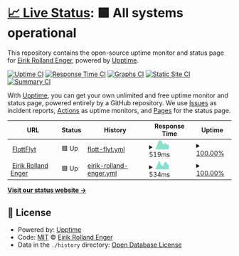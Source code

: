 # [📈 Live Status](https://engeir.github.io/upptime): <!--live status--> **🟩 All systems operational**

This repository contains the open-source uptime monitor and status page for [Eirik Rolland Enger](linkedin.com/in/eirik-rolland-enger/), powered by [Upptime](https://github.com/upptime/upptime).

[![Uptime CI](https://github.com/engeir/upptime/workflows/Uptime%20CI/badge.svg)](https://github.com/engeir/upptime/actions?query=workflow%3A%22Uptime+CI%22)
[![Response Time CI](https://github.com/engeir/upptime/workflows/Response%20Time%20CI/badge.svg)](https://github.com/engeir/upptime/actions?query=workflow%3A%22Response+Time+CI%22)
[![Graphs CI](https://github.com/engeir/upptime/workflows/Graphs%20CI/badge.svg)](https://github.com/engeir/upptime/actions?query=workflow%3A%22Graphs+CI%22)
[![Static Site CI](https://github.com/engeir/upptime/workflows/Static%20Site%20CI/badge.svg)](https://github.com/engeir/upptime/actions?query=workflow%3A%22Static+Site+CI%22)
[![Summary CI](https://github.com/engeir/upptime/workflows/Summary%20CI/badge.svg)](https://github.com/engeir/upptime/actions?query=workflow%3A%22Summary+CI%22)

With [Upptime](https://upptime.js.org), you can get your own unlimited and free uptime monitor and status page, powered entirely by a GitHub repository. We use [Issues](https://github.com/engeir/upptime/issues) as incident reports, [Actions](https://github.com/engeir/upptime/actions) as uptime monitors, and [Pages](https://engeir.github.io/upptime) for the status page.

<!--start: status pages-->
<!-- This summary is generated by Upptime (https://github.com/upptime/upptime) -->
<!-- Do not edit this manually, your changes will be overwritten -->
<!-- prettier-ignore -->
| URL | Status | History | Response Time | Uptime |
| --- | ------ | ------- | ------------- | ------ |
| <img alt="" src="https://favicons.githubusercontent.com/flottflyt.com" height="13"> [FlottFlyt](https://flottflyt.com) | 🟩 Up | [flott-flyt.yml](https://github.com/engeir/upptime/commits/HEAD/history/flott-flyt.yml) | <details><summary><img alt="Response time graph" src="./graphs/flott-flyt/response-time-week.png" height="20"> 519ms</summary><br><a href="https://engeir.github.io/upptime/history/flott-flyt"><img alt="Response time 508" src="https://img.shields.io/endpoint?url=https%3A%2F%2Fraw.githubusercontent.com%2Fengeir%2Fupptime%2FHEAD%2Fapi%2Fflott-flyt%2Fresponse-time.json"></a><br><a href="https://engeir.github.io/upptime/history/flott-flyt"><img alt="24-hour response time 712" src="https://img.shields.io/endpoint?url=https%3A%2F%2Fraw.githubusercontent.com%2Fengeir%2Fupptime%2FHEAD%2Fapi%2Fflott-flyt%2Fresponse-time-day.json"></a><br><a href="https://engeir.github.io/upptime/history/flott-flyt"><img alt="7-day response time 519" src="https://img.shields.io/endpoint?url=https%3A%2F%2Fraw.githubusercontent.com%2Fengeir%2Fupptime%2FHEAD%2Fapi%2Fflott-flyt%2Fresponse-time-week.json"></a><br><a href="https://engeir.github.io/upptime/history/flott-flyt"><img alt="30-day response time 508" src="https://img.shields.io/endpoint?url=https%3A%2F%2Fraw.githubusercontent.com%2Fengeir%2Fupptime%2FHEAD%2Fapi%2Fflott-flyt%2Fresponse-time-month.json"></a><br><a href="https://engeir.github.io/upptime/history/flott-flyt"><img alt="1-year response time 508" src="https://img.shields.io/endpoint?url=https%3A%2F%2Fraw.githubusercontent.com%2Fengeir%2Fupptime%2FHEAD%2Fapi%2Fflott-flyt%2Fresponse-time-year.json"></a></details> | <details><summary><a href="https://engeir.github.io/upptime/history/flott-flyt">100.00%</a></summary><a href="https://engeir.github.io/upptime/history/flott-flyt"><img alt="All-time uptime 100.00%" src="https://img.shields.io/endpoint?url=https%3A%2F%2Fraw.githubusercontent.com%2Fengeir%2Fupptime%2FHEAD%2Fapi%2Fflott-flyt%2Fuptime.json"></a><br><a href="https://engeir.github.io/upptime/history/flott-flyt"><img alt="24-hour uptime 100.00%" src="https://img.shields.io/endpoint?url=https%3A%2F%2Fraw.githubusercontent.com%2Fengeir%2Fupptime%2FHEAD%2Fapi%2Fflott-flyt%2Fuptime-day.json"></a><br><a href="https://engeir.github.io/upptime/history/flott-flyt"><img alt="7-day uptime 100.00%" src="https://img.shields.io/endpoint?url=https%3A%2F%2Fraw.githubusercontent.com%2Fengeir%2Fupptime%2FHEAD%2Fapi%2Fflott-flyt%2Fuptime-week.json"></a><br><a href="https://engeir.github.io/upptime/history/flott-flyt"><img alt="30-day uptime 100.00%" src="https://img.shields.io/endpoint?url=https%3A%2F%2Fraw.githubusercontent.com%2Fengeir%2Fupptime%2FHEAD%2Fapi%2Fflott-flyt%2Fuptime-month.json"></a><br><a href="https://engeir.github.io/upptime/history/flott-flyt"><img alt="1-year uptime 100.00%" src="https://img.shields.io/endpoint?url=https%3A%2F%2Fraw.githubusercontent.com%2Fengeir%2Fupptime%2FHEAD%2Fapi%2Fflott-flyt%2Fuptime-year.json"></a></details>
| <img alt="" src="https://favicons.githubusercontent.com/eirikenger.xyz" height="13"> [Eirik Rolland Enger](https://eirikenger.xyz) | 🟩 Up | [eirik-rolland-enger.yml](https://github.com/engeir/upptime/commits/HEAD/history/eirik-rolland-enger.yml) | <details><summary><img alt="Response time graph" src="./graphs/eirik-rolland-enger/response-time-week.png" height="20"> 534ms</summary><br><a href="https://engeir.github.io/upptime/history/eirik-rolland-enger"><img alt="Response time 533" src="https://img.shields.io/endpoint?url=https%3A%2F%2Fraw.githubusercontent.com%2Fengeir%2Fupptime%2FHEAD%2Fapi%2Feirik-rolland-enger%2Fresponse-time.json"></a><br><a href="https://engeir.github.io/upptime/history/eirik-rolland-enger"><img alt="24-hour response time 798" src="https://img.shields.io/endpoint?url=https%3A%2F%2Fraw.githubusercontent.com%2Fengeir%2Fupptime%2FHEAD%2Fapi%2Feirik-rolland-enger%2Fresponse-time-day.json"></a><br><a href="https://engeir.github.io/upptime/history/eirik-rolland-enger"><img alt="7-day response time 534" src="https://img.shields.io/endpoint?url=https%3A%2F%2Fraw.githubusercontent.com%2Fengeir%2Fupptime%2FHEAD%2Fapi%2Feirik-rolland-enger%2Fresponse-time-week.json"></a><br><a href="https://engeir.github.io/upptime/history/eirik-rolland-enger"><img alt="30-day response time 533" src="https://img.shields.io/endpoint?url=https%3A%2F%2Fraw.githubusercontent.com%2Fengeir%2Fupptime%2FHEAD%2Fapi%2Feirik-rolland-enger%2Fresponse-time-month.json"></a><br><a href="https://engeir.github.io/upptime/history/eirik-rolland-enger"><img alt="1-year response time 533" src="https://img.shields.io/endpoint?url=https%3A%2F%2Fraw.githubusercontent.com%2Fengeir%2Fupptime%2FHEAD%2Fapi%2Feirik-rolland-enger%2Fresponse-time-year.json"></a></details> | <details><summary><a href="https://engeir.github.io/upptime/history/eirik-rolland-enger">100.00%</a></summary><a href="https://engeir.github.io/upptime/history/eirik-rolland-enger"><img alt="All-time uptime 100.00%" src="https://img.shields.io/endpoint?url=https%3A%2F%2Fraw.githubusercontent.com%2Fengeir%2Fupptime%2FHEAD%2Fapi%2Feirik-rolland-enger%2Fuptime.json"></a><br><a href="https://engeir.github.io/upptime/history/eirik-rolland-enger"><img alt="24-hour uptime 100.00%" src="https://img.shields.io/endpoint?url=https%3A%2F%2Fraw.githubusercontent.com%2Fengeir%2Fupptime%2FHEAD%2Fapi%2Feirik-rolland-enger%2Fuptime-day.json"></a><br><a href="https://engeir.github.io/upptime/history/eirik-rolland-enger"><img alt="7-day uptime 100.00%" src="https://img.shields.io/endpoint?url=https%3A%2F%2Fraw.githubusercontent.com%2Fengeir%2Fupptime%2FHEAD%2Fapi%2Feirik-rolland-enger%2Fuptime-week.json"></a><br><a href="https://engeir.github.io/upptime/history/eirik-rolland-enger"><img alt="30-day uptime 100.00%" src="https://img.shields.io/endpoint?url=https%3A%2F%2Fraw.githubusercontent.com%2Fengeir%2Fupptime%2FHEAD%2Fapi%2Feirik-rolland-enger%2Fuptime-month.json"></a><br><a href="https://engeir.github.io/upptime/history/eirik-rolland-enger"><img alt="1-year uptime 100.00%" src="https://img.shields.io/endpoint?url=https%3A%2F%2Fraw.githubusercontent.com%2Fengeir%2Fupptime%2FHEAD%2Fapi%2Feirik-rolland-enger%2Fuptime-year.json"></a></details>

<!--end: status pages-->

[**Visit our status website →**](https://engeir.github.io/upptime)

## 📄 License

- Powered by: [Upptime](https://github.com/upptime/upptime)
- Code: [MIT](./LICENSE) © [Eirik Rolland Enger](linkedin.com/in/eirik-rolland-enger/)
- Data in the `./history` directory: [Open Database License](https://opendatacommons.org/licenses/odbl/1-0/)
